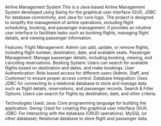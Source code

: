 Airline Management System
This is a Java-based Airline Management System developed using Swing for the graphical user interface (GUI), JDBC for database connectivity, and Java for core logic. 
The project is designed to simplify the management of airline operations, including flight scheduling, booking, and passenger management. 
It provides an intuitive user interface to facilitate tasks such as booking flights, managing flight details, and viewing passenger information

Features:
Flight Management: Admin can add, update, or remove flights, including flight number, destination, date, and available seats.
Passenger Management: Manage passenger details, including booking, viewing, and canceling reservations.
Booking System: Users can search for available flights based on destination and dates, and make bookings.
User Authentication: Role-based access for different users (Admin, Staff, and Customer) to ensure proper access control.
Database Integration: Uses JDBC for connecting to a relational database to store and manage data such as flight details, reservations, and passenger records.
Search & Filter Options: Users can search for flights by destination, date, and other criteria.

Technologies Used:
Java: Core programming language for building the application.
Swing: Used for creating the graphical user interface (GUI).
JDBC: For interacting with the database (CRUD operations).
MySQL (or other database): Relational database to store flight and passenger data.
